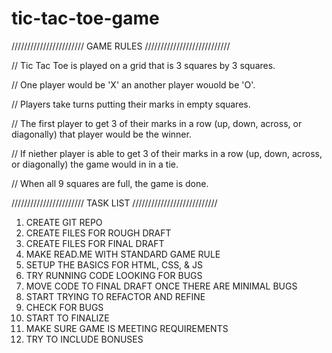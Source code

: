 # tic-tac-toe-game
/////////////////////// GAME RULES ///////////////////////////

// Tic Tac Toe is played on a grid that is 3 squares by 3 squares.

// One player would be 'X' an another player wouold be 'O'. 

// Players take turns putting their marks in empty squares.

// The first player to get 3 of their marks in a row (up, down, across, or diagonally) that player would be the winner.

// If niether player is able to get 3 of their marks in a row (up, down, across, or diagonally) the game would in in a tie. 

// When all 9 squares are full, the game is done. 

/////////////////////// TASK LIST ///////////////////////////

1.  CREATE GIT REPO
2.  CREATE FILES FOR ROUGH DRAFT
3.  CREATE FILES FOR FINAL DRAFT
4.  MAKE READ.ME WITH STANDARD GAME RULE
5.  SETUP THE BASICS FOR HTML, CSS, & JS 
6.  TRY RUNNING CODE LOOKING FOR BUGS
7.  MOVE CODE TO FINAL DRAFT ONCE THERE ARE MINIMAL BUGS 
8.  START TRYING TO REFACTOR AND REFINE 
9.  CHECK FOR BUGS 
10. START TO FINALIZE 
11. MAKE SURE GAME IS MEETING REQUIREMENTS
12. TRY TO INCLUDE BONUSES 